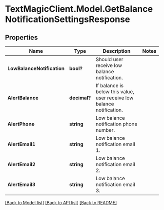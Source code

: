 # TextMagicClient.Model.GetBalanceNotificationSettingsResponse
## Properties

Name | Type | Description | Notes
------------ | ------------- | ------------- | -------------
**LowBalanceNotification** | **bool?** | Should user receive low balance notification. | 
**AlertBalance** | **decimal?** | If balance is below this value, user receive low balance notification. | 
**AlertPhone** | **string** | Low balance notification phone number. | 
**AlertEmail1** | **string** | Low balance notification email 1. | 
**AlertEmail2** | **string** | Low balance notification email 2. | 
**AlertEmail3** | **string** | Low balance notification email 3. | 

[[Back to Model list]](../README.md#documentation-for-models) [[Back to API list]](../README.md#documentation-for-api-endpoints) [[Back to README]](../README.md)

